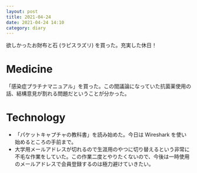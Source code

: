 ```yaml
---
layout: post
title: 2021-04-24
date: 2021-04-24 14:10
category: diary
---
```


欲しかったお財布と石 (ラピスラズリ) を買った。充実した休日！

# Medicine
「感染症プラチナマニュアル」を買った。この間議論になっていた抗菌薬使用の話、結構意見が割れる問題だということが分かった。

# Technology
- 「パケットキャプチャの教科書」を読み始めた。今日は Wireshark を使い始めるところの手前まで。
- 大学用メールアドレスが切れるので生涯用のやつに切り替えるという非常に不毛な作業をしていた。この作業二度とやりたくないので、今後は一時使用のメールアドレスで会員登録するのは極力避けていきたい。